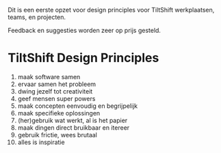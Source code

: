 Dit is een eerste opzet voor design principles voor TiltShift werkplaatsen, teams, en projecten.

Feedback en suggesties worden zeer op prijs gesteld.

TiltShift Design Principles
===========================

1. maak software samen
2. ervaar samen het probleem
3. dwing jezelf tot creativiteit
4. geef mensen super powers
5. maak concepten eenvoudig en begrijpelijk
6. maak specifieke oplossingen
7. (her)gebruik wat werkt, al is het papier
8. maak dingen direct bruikbaar en itereer
9. gebruik frictie, wees brutaal
10. alles is inspiratie
